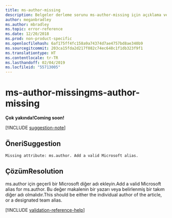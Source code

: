 ```yaml
---
title: ms-author-missing
description: Belgeler derleme sorunu ms-author-missing için açıklama ve çözüm
author: meganbradley
ms.author: mbradley
ms.topic: error-reference
ms.date: 12/20/2018
ms.prod: non-product-specific
ms.openlocfilehash: 6af175ff4fc158a9a74374d7ae4757bd8ae340b9
ms.sourcegitcommit: 203ca15fda2d217f082c74ec648c1f1db323f9f1
ms.translationtype: HT
ms.contentlocale: tr-TR
ms.lasthandoff: 02/04/2019
ms.locfileid: "55713005"
---
```

# <a name="ms-author-missing"></a><span data-ttu-id="e6098-103">ms-author-missing</span><span class="sxs-lookup"><span data-stu-id="e6098-103">ms-author-missing</span></span>

<span data-ttu-id="e6098-104">**Çok yakında!**</span><span class="sxs-lookup"><span data-stu-id="e6098-104">**Coming soon!**</span></span>

[!INCLUDE [suggestion-note](includes/suggestion-note.md)]

## <a name="suggestion"></a><span data-ttu-id="e6098-105">Öneri</span><span class="sxs-lookup"><span data-stu-id="e6098-105">Suggestion</span></span>

`Missing attribute: ms.author. Add a valid Microsoft alias.`

## <a name="resolution"></a><span data-ttu-id="e6098-106">Çözüm</span><span class="sxs-lookup"><span data-stu-id="e6098-106">Resolution</span></span>

<span data-ttu-id="e6098-107">ms.author için geçerli bir Microsoft diğer adı ekleyin.</span><span class="sxs-lookup"><span data-stu-id="e6098-107">Add a valid Microsoft alias for ms.author.</span></span> <span data-ttu-id="e6098-108">Bu değer makalenin bir yazarı veya belirlenmiş bir takım diğer adı olmalıdır.</span><span class="sxs-lookup"><span data-stu-id="e6098-108">This should be either the individual author of the article, or a designated team alias.</span></span>

<!--make sure to add this file to your includes folder and verify the path-->
[!INCLUDE [validation-reference-help](includes/validation-reference-help.md)]